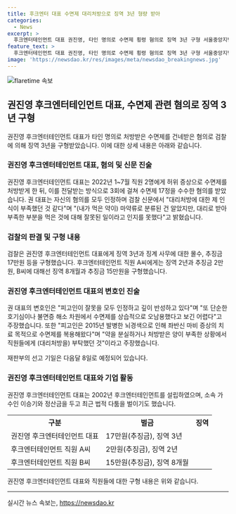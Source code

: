 ```yaml
---
title: 후크엔터 대표 수면제 대리처방으로 징역 3년 형량 받아
categories:
  - News
excerpt: >
  후크엔터테인먼트 대표 권진영, 타인 명의로 수면제 횡령 혐의로 징역 3년 구형 서울중앙지법 형사2단독에서 기소된 후크엔터테인먼트 대표 권진영에 대한 판결이 나왔다. 검찰은 2022년 1~7월 동안 직원들을 대리처방으로 수면제를 받아오게 하고, 수면제 17정을 수수한 혐의를 인정했다. 변호인은 권 대표의 깊은 반성과 치료목적으로 수면제를 복용한 사실을 주장했다. 후크엔터테인먼트 직원들도 각각의 혐의로 구형됐으며, 권 대표의 최후변론과 변호인의 주장을 토대로 재판부의 선고 기일은 다음달 8일로 예정되어 있다. 2002년에 후크엔터테인먼트를 설립한 권 대표는 최근에는 이승기와의 법적 분쟁으로 더 많은 관심을 받고 있다. (단어 수: 150)
feature_text: >
  후크엔터테인먼트 대표 권진영, 타인 명의로 수면제 횡령 혐의로 징역 3년 구형 서울중앙지법 형사2단독에서 기소된 후크엔터테인먼트 대표 권진영에 대한 판결이 나왔다. 검찰은 2022년 1~7월 동안 직원들을 대리처방으로 수면제를 받아오게 하고, 수면제 17정을 수수한 혐의를 인정했다. 변호인은 권 대표의 깊은 반성과 치료목적으로 수면제를 복용한 사실을 주장했다. 후크엔터테인먼트 직원들도 각각의 혐의로 구형됐으며, 권 대표의 최후변론과 변호인의 주장을 토대로 재판부의 선고 기일은 다음달 8일로 예정되어 있다. 2002년에 후크엔터테인먼트를 설립한 권 대표는 최근에는 이승기와의 법적 분쟁으로 더 많은 관심을 받고 있다. (단어 수: 150)
image: 'https://newsdao.kr/res/images/meta/newsdao_breakingnews.jpg'
---
```


<p><img src="https://newsdao.kr/res/images/meta/newsdao_breakingnews.jpg" alt="flaretime 속보" /></p>

<h2 data-ke-size="size26">권진영 후크엔터테인먼트 대표, 수면제 관련 혐의로 징역 3년 구형</h2>

<p data-ke-size="size16">권진영 후크엔터테인먼트 대표가 타인 명의로 처방받은 수면제를 건네받은 혐의로 검찰에 의해 징역 3년을 구형받았습니다. 이에 대한 상세 내용은 아래와 같습니다.</p>

<h3>권진영 후크엔터테인먼트 대표, 혐의 및 신문 진술</h3>

<p data-ke-size="size16">권진영 후크엔터테인먼트 대표는 2022년 1~7월 직원 2명에게 허위 증상으로 수면제를 처방받게 한 뒤, 이를 전달받는 방식으로 3회에 걸쳐 수면제 17정을 수수한 혐의를 받았습니다. 권 대표는 자신의 혐의를 모두 인정하며 검찰 신문에서 "대리처방에 대한 제 인식이 부족했던 것 같다"며 "(내가 먹은 약이) 마약류로 분류된 건 알았지만, 대리로 받아 부족한 부분을 먹은 것에 대해 잘못된 일이라고 인지를 못했다"고 밝혔습니다.</p>

<h3>검찰의 판결 및 구형 내용</h3>

<p data-ke-size="size16">검찰은 권진영 후크엔터테인먼트 대표에게 징역 3년과 징계 사무에 대한 몰수, 추징금 17만원 등을 구형했습니다. 후크엔터테인먼트 직원 A씨에게는 징역 2년과 추징금 2만원, B씨에 대해선 징역 8개월과 추징금 15만원을 구형했습니다.</p>

<h3>권진영 후크엔터테인먼트 대표의 변호인 진술</h3>

<p data-ke-size="size16">권 대표의 변호인은 "피고인이 잘못을 모두 인정하고 깊이 반성하고 있다"며 "또 단순한 호기심이나 불면증 해소 차원에서 수면제를 상습적으로 오남용했다고 보긴 어렵다"고 주장했습니다. 또한 "피고인은 2015년 발병한 뇌경색으로 인해 좌반신 마비 증상의 치료 목적으로 수면제를 복용해왔다"며 "약을 분실하거나 처방받은 양이 부족한 상황에서 직원들에게 (대리처방을) 부탁했던 것"이라고 주장했습니다.</p>

<p data-ke-size="size16">재판부의 선고 기일은 다음달 8일로 예정되어 있습니다.</p>

<h3>권진영 후크엔터테인먼트 대표와 기업 활동</h3>

<p data-ke-size="size16">권진영 후크엔터테인먼트 대표는 2002년 후크엔터테인먼트를 설립하였으며, 소속 가수인 이승기와 정산금을 두고 최근 법적 다툼을 벌이기도 했습니다.</p>

<table>
    <tr>
        <th>구분</th>
        <th>벌금</th>
        <th>징역</th>
    </tr>
    <tr>
        <td>권진영 후크엔터테인먼트 대표</td>
        <td>17만원(추징금), 징역 3년</td>
        <td></td>
    </tr>
    <tr>
        <td>후크엔터테인먼트 직원 A씨</td>
        <td>2만원(추징금), 징역 2년</td>
        <td></td>
    </tr>
    <tr>
        <td>후크엔터테인먼트 직원 B씨</td>
        <td>15만원(추징금), 징역 8개월</td>
        <td></td>
    </tr>
</table>

<p data-ke-size="size16">권진영 후크엔터테인먼트 대표와 직원들에 대한 구형 내용은 위와 같습니다.</p>

<p><hr></p>
실시간 뉴스 속보는, <a href="https://newsdao.kr" rel="dofollow">https://newsdao.kr</a>


